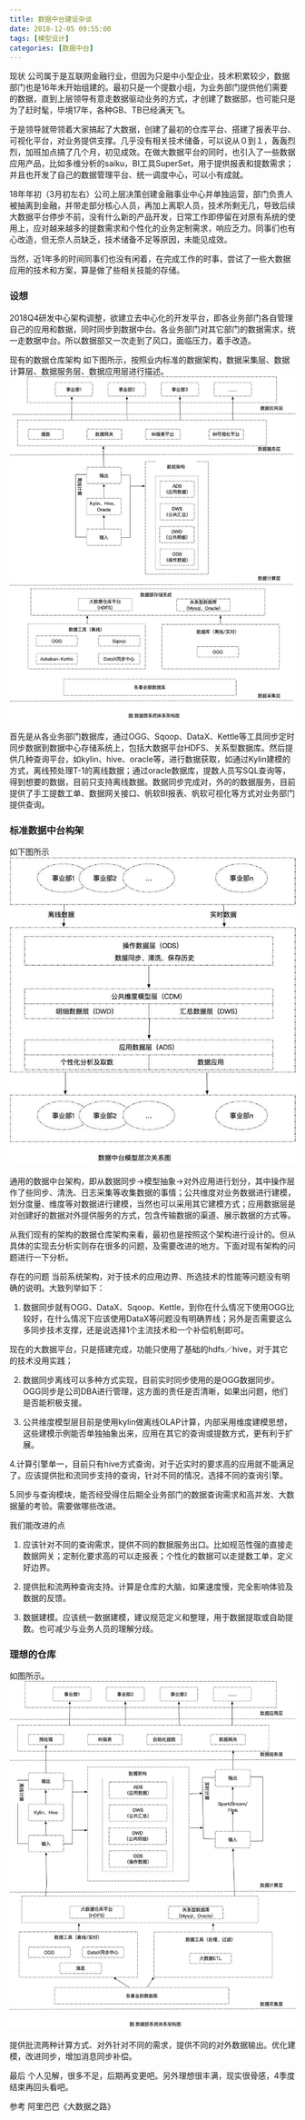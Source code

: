 ```yaml
---
title: 数据中台建设杂谈
date: 2018-12-05 09:55:00
tags: [模型设计]
categories: [数据中台]
---
```

现状
公司属于是互联网金融行业，但因为只是中小型企业，技术积累较少，数据部门也是16年未开始组建的。最初只是一个提数小组，为业务部门提供他们需要的数据，直到上层领导有意走数据驱动业务的方式，才创建了数据部，也可能只是为了赶时髦，毕境17年，各种GB、TB已经满天飞。

于是领导就带领着大家搞起了大数据，创建了最初的仓库平台、搭建了报表平台、可视化平台，对业务提供支撑。几乎没有相关技术储备，可以说从０到１，轰轰烈烈，加班加点搞了几个月，初见成效。在做大数据平台的同时，也引入了一些数据应用产品，比如多维分析的saiku，BI工具SuperSet，用于提供报表和提数需求；并且也开发了自己的数据管理平台、统一调度中心，可以小有成就。

18年年初（3月初左右）公司上层决策创建金融事业中心并单独运营，部门负责人被抽离到金融，并带走部分核心人员，再加上离职人员，技术所剩无几，导致后续大数据平台停步不前，没有什么新的产品开发，日常工作即停留在对原有系统的使用上，应对越来越多的提数需求和个性化的业务定制需求，响应乏力。同事们也有心改造，但无奈人员缺乏，技术储备不足等原因，未能见成效。

当然，近1年多的时间同事们也没有闲着，在完成工作的时事，尝试了一些大数据应用的技术和方案，算是做了些相关技能的存储。

### 设想
2018Q4研发中心架构调整，欲建立去中心化的开发平台，即各业务部门各自管理自己的应用和数据，同时同步到数据中台。各业务部门对其它部门的数据需求，统一走数据中台。所以数据部又一次走到了风口，面临压力，着手改造。

现有的数据仓库架构
如下图所示，按照业内标准的数据架构，数据采集层、数据计算层、数据服务层、数据应用层进行描述。
!["现有的数据仓库架构"](/images/数据中台/现有的数据仓库架构.jpg)

首先是从各业务部门数据库，通过OGG、Sqoop、DataX、Kettle等工具同步定时同步数据到数据中心存储系统上，包括大数据平台HDFS、关系型数据库。然后提供几种查询平台，如kylin、hive、oracle等，进行数据获取，如通过Kylin建模的方式，离线预处理T-1的离线数据；通过oracle数据库，提数人员写SQL查询等，得到想要的数据，目前只支持离线数据。数据同步完成对，外的的数据服务，目前提供了手工提数工单、数据网关接口、帆软BI报表、帆软可视化等方式对业务部门提供查询。

### 标准数据中台构架
如下图所示
!["标准数据中台构架"](/images/数据中台/标准数据中台构架.jpg)


通用的数据中台架构，即从数据同步->模型抽象->对外应用进行划分，其中操作层作了些同步、清洗、日志采集等收集数据的事情；公共维度对业务数据进行建模，划分度量、维度等对数据进行建模，当然也可以采用其它建模方式；应用数据层是对创建好的数据对外提供服务的方式，包含传输数据的渠道、展示数据的方式等。

从我们现有的架构的数据仓库架构来看，最初也是按照这个架构进行设计的。但从具体的实现去分析实则存在很多的问题，及需要改进的地方。下面对现有架构的问题进行一下分析。

存在的问题
当前系统架构，对于技术的应用边界、所选技术的性能等问题没有明确的说明。大致列举如下：

1. 数据同步就有OGG、DataX、Sqoop、Kettle，到你在什么情况下使用OGG比较好，在什么情况下应该使用DataX等问题没有明确界线；另外是否需要这么多同步技术支撑，还是说选择1个主流技术和一个补偿机制即可。

现在的大数据平台，只是搭建完成，功能只使用了基础的hdfs／hive，对于其它的技术没用实践；

2. 数据同步离线可以多种方式实现，目前实时同步使用的是OGG数据同步。OGG同步是公司DBA进行管理，这方面的责任是否清晰，如果出问题，他们是否能积极支援。

3. 公共维度模型层目前是使用kylin做离线OLAP计算，内部采用维度建模思想，这些建模示例能否单独抽象出来，应用在其它的查询或提数方式，更有利于扩展。

4.计算引擎单一，目前只有hive方式查询，对于近实时的要求高的应用就不能满足了。应该提供批和流同步支持的查询，针对不同的情况，选择不同的查询引擎。

5.同步与查询模块，能否经受得住后期全业务部门的数据查询需求和高并发、大数据量的考验。需要做哪些改进。

我们能改进的点
1. 应该针对不同的查询需求，提供不同的数据服务出口。比如规范性强的直接走数据网关；定制化要求高的可以走报表；个性化的数据可以走提数工单，定义好边界。

2. 提供批和流两种查询支持。计算是仓库的大脑，如果速度慢，完全影响体验及数据的反馈。

3. 数据建模。应该统一数据建模，建议规范定义和整理，用于数据提取或自助提数。也可减少与业务人员的理解分歧。

### 理想的仓库
如图所示。
!["理想的仓库"](/images/数据中台/理想的仓库.jpg)

提供批流两种计算方式、对外针对不同的需求，提供不同的对外数据输出。优化建模，改进同步，增加消息同步补偿。

最后
个人见解，很多不足，后期再变更吧。另外理想很丰满，现实很骨感，4季度结束再回头看吧。

参考
阿里巴巴《大数据之路》

